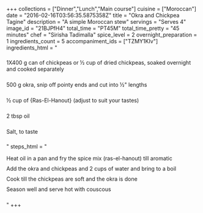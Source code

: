 +++
collections = ["Dinner","Lunch","Main course"]
cuisine = ["Moroccan"]
date = "2016-02-16T03:56:35.5875358Z"
title = "Okra and Chickpea Tagine"
description = "A simple Moroccan stew"
servings = "Serves 4"
image_id = "21BJPfH4"
total_time = "PT45M"
total_time_pretty = "45 minutes"
chef = "Sirisha Tadimalla"
spice_level = 2
overnight_preparation = 1
ingredients_count = 5
accompaniment_ids = ["TZMY1KIv"]
ingredients_html = "<ul style='padding-left: 0; list-style: none;'><li itemprop='recipeIngredient' style='margin: 8px 0px;padding: 8px 0px;'>1X400 g can of chickpeas or ½ cup of dried chickpeas, soaked overnight and cooked separately</li><li itemprop='recipeIngredient' style='margin: 8px 0px;padding: 8px 0px;'>500 g okra, snip off pointy ends and cut into ½\" lengths</li><li itemprop='recipeIngredient' style='margin: 8px 0px;padding: 8px 0px;'>½ cup of {Ras-El-Hanout} (adjust to suit your tastes)</li><li itemprop='recipeIngredient' style='margin: 8px 0px;padding: 8px 0px;'>2 tbsp oil</li><li itemprop='recipeIngredient' style='margin: 8px 0px;padding: 8px 0px;'>Salt, to taste</li></ul>"
steps_html = "<ol style='list-style: none inside; padding-left: 0px;'><li style='padding-bottom: 10px;'><i class='step-track-icon fa fa-square-o'></i><span class='step-text' itemprop='recipeInstructions'>Heat oil in a pan and fry the spice mix (ras-el-hanout) till aromatic</span></li><li style='padding-bottom: 10px;'><i class='step-track-icon fa fa-square-o'></i><span class='step-text' itemprop='recipeInstructions'>Add the okra and chickpeas and 2 cups of water and bring to a boil</span></li><li style='padding-bottom: 10px;'><i class='step-track-icon fa fa-square-o'></i><span class='step-text' itemprop='recipeInstructions'>Cook till the chickpeas are soft and the okra is done</span></li><li style='padding-bottom: 10px;'><i class='step-track-icon fa fa-square-o'></i><span class='step-text' itemprop='recipeInstructions'>Season well and serve hot with couscous</span></li></ol>"
+++

